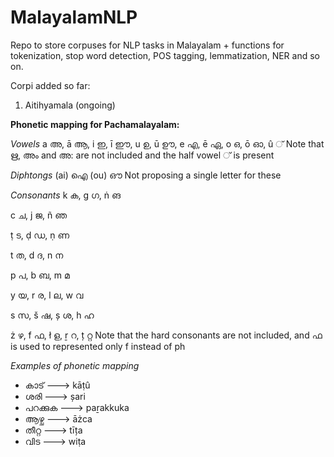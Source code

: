 # MalayalamNLP

Repo to store corpuses for NLP tasks in Malayalam + functions for tokenization, stop word detection, POS tagging, lemmatization, NER and so on. 

Corpi added so far:

1) Aitihyamala (ongoing)

**Phonetic mapping for Pachamalayalam:**

*Vowels*
a അ, 	ā ആ, 	i ഇ, 	ī ഈ, 	u ഉ, 	ū ഊ, 	e എ, 	ē ഏ, 	o ഒ, 	ō ഓ, 	û ് 
Note that ഋ, അം and അ: are not included and the half vowel ് is present

*Diphtongs*
(ai) ഐ
(ou) ഔ
Not proposing a single letter for these

*Consonants*
k ക,	g ഗ,		ṅ ങ

c ച, 	j ജ,		ñ ഞ

ṭ ട, 	ḍ ഡ, 	ṇ ണ

t ത, 	d ദ, 	n ന

p പ, 	b ബ, 	m മ

y യ, 	r ര, 	l ല, 	w വ

s സ, 	š ഷ, 	ș ശ, 	h ഹ

ż ഴ, 	f ഫ, 	ł ള, 	ṟ റ, 	ț റ്റ
Note that the hard consonants are not included, and ഫ is used to represented only f instead of ph

*Examples of phonetic mapping*
- കാട് ---> kāṭû
- ശരി ---> șari
- പറക്കുക ---> paṟakkuka
- ആഴ്ച ---> āżca
- തീറ്റ ---> tīța
- വിട ---> wiṭa